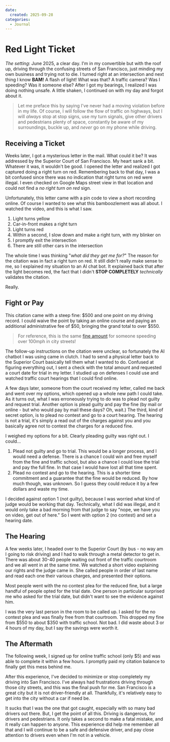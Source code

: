 ```yaml
---
date:
  created: 2025-09-28
categories:
  - Journal
---
```

# Red Light Ticket

*The setting*: June 2025, a clear day. I'm in my convertible but with the roof up, driving through the confusing streets of San Francisco, just minding my own business and trying not to die. I turned right at an intersection and next thing I know **BAM!** A flash of light! What was that? A traffic camera? Was I speeding? Was it someone else? After I got my bearings, I realized I was doing nothing unsafe. A little shaken, I continued on with my day and forgot about it.

> Let me preface this by saying I've never had a moving violation before in my life. Of course, I will follow the flow of traffic on highways, but I will *always* stop at stop signs, use my turn signals, give other drivers and pedestrians plenty of space, constantly be aware of my surroundings, buckle up, and *never* go on my phone while driving.

<!-- more -->

## Receiving a Ticket

Weeks later, I got a mysterious letter in the mail. What could it be? It was addressed by the Superior Court of San Francisco. My heart sank a bit. Whatever it was, it wouldn't be good. I opened the letter and realized I got captured doing a right turn on red. Remembering back to that day, I was a bit confused since there was no indication that right turns on red were illegal. I even checked on Google Maps street view in that location and could not find a *no right turn on red* sign.

Unfortunately, this letter came with a pin code to view a short recording online. Of course I wanted to see what this bamboozlement was all about. I watched the video, and this is what I saw.

1. Light turns yellow
1. Car-in-front makes a right turn
1. Light turns red
1. Within a second, I slow down and make a right turn, with my blinker on
1. I promptly exit the intersection
1. There are still other cars in the intersection

The whole time I was thinking "*what did they get me for?*" The reason for the citation was in fact a right turn on red. It still didn't really make sense to me, so I explained my situation to an AI chat bot. It explained back that after the light becomes red, the fact that I didn't **STOP COMPLETELY** *technically* validates the citation.

Really.

## Fight or Pay

This citation came with a steep fine: \$500 and one point on my driving record. I could waive the point by taking an online course and paying an additional administrative fee of \$50, bringing the grand total to over \$550.

> For reference, this is the same [fine amount](https://www.sfmta.com/projects/speed-safety-cameras) for someone speeding over 100mph in city streets!

The follow-up instructions on the citation were unclear, so fortunately the AI chatbot I was using came in clutch. I had to send a physical letter back to the Superior Court basically tell them what I wanted to do. Confused at figuring everything out, I sent a check with the total amount and requested a court date for trial in my letter. I studied up on defenses I could use and watched traffic court hearings that I could find online.

A few days later, someone from the court received my letter, called me back and went over my options, which opened up a whole new path I could take. As it turns out, what I was erroneously trying to do was to plead not guilty and request trial. Another option is plead guilty and pay the fine (by mail or online - but who would pay by mail these days? Oh, wait.) The third, kind of secret option, is to plead no contest and go to a court hearing. The hearing is not a trial, it's simply a read out of the charges against you and you basically agree not to contest the charges for a reduced fine.

I weighed my options for a bit. Clearly pleading guilty was right out. I could...

1. Plead not guilty and go to trial. This would be a longer process, and I would need a defense. There is a chance I could win and free myself from the fine and traffic school, but also a chance I could lose the trial and pay the full fine. In that case I would have lost all that time spent.
1. Plead no contest and go to the hearing. This is a shorter time commitment and a guarantee that the fine would be reduced. By how much though, was unknown. So I guess they could reduce it by a few dollars and waste my time.

I decided against option 1 (not guilty), because I was worried what kind of judge would be working that day. Technically, what I did was illegal, and it would only take a bad morning from that judge to say "nope, we have you on video, get out of here." So I went with option 2 (no contest) and set a hearing date.

## The Hearing

A few weeks later, I headed over to the Superior Court (by bus - no way am I going to risk driving) and I had to walk through a metal detector to get in. There was about 30-40 people waiting out front of the traffic courtroom and we all went in at the same time. We watched a short video explaining our rights and the judge came in. She called people in order of last name and read each one their various charges, and presented their options.

Most people went with the no contest plea for the reduced fine, but a large handful of people opted for the trial date. One person in particular surprised me who asked for the trial date, but didn't want to see the evidence against him.

I was the very last person in the room to be called up. I asked for the no contest plea and was finally free from that courtroom. This dropped my fine from \$550 to about \$350 with traffic school. Not bad. I did waste about 3 or 4 hours of my day, but I say the savings were worth it.

## The Aftermath

The following week, I signed up for online traffic school (only \$5) and was able to complete it within a few hours. I promptly paid my citation balance to finally get this mess behind me.

After this experience, I've decided to minimize or stop completely my driving into San Francisco. I've always had frustrations driving through those city streets, and this was the final push for me. San Francisco is a great city but it is not driver-friendly at all. Thankfully, it's relatively easy to get into the city without a car if need be.

It sucks that I was the one that got caught, especially with so many bad drivers out there. But, I get the point of all this. Driving is dangerous, for drivers and pedestrians. It only takes a second to make a fatal mistake, and it really can happen to anyone. This experience did help me remember all that and I will continue to be a safe and defensive driver, and pay close attention to drivers even when I'm not in a vehicle.